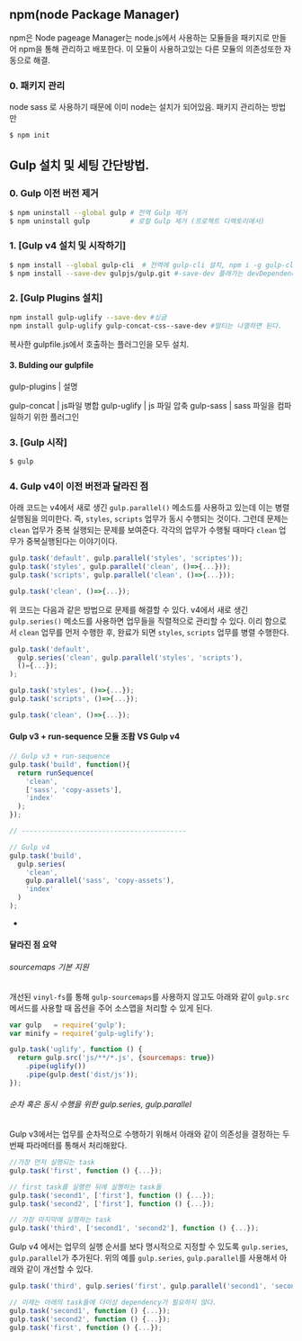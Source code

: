 
## npm(node Package Manager)
npm은 Node pageage Manager는 node.js에서 사용하는 모듈들을 패키지로 만들어 npm을 통해 관리하고 배포한다.
이 모듈이 사용하고있는 다른 모듈의 의존성또한 자동으로 해결.

### 0. 패키지 관리
node sass 로 사용하기 때문에 이미 node는 설치가 되어있음.
패키지 관리하는 방법만

```sh
$ npm init
```


## Gulp 설치 및 세팅 간단방법.

### 0. Gulp 이전 버전 제거
```sh
$ npm uninstall --global gulp # 전역 Gulp 제거
$ npm uninstall gulp          # 로컬 Gulp 제거 (프로젝트 디렉토리에서)
```
### 1. [Gulp v4 설치 및 시작하기]
```sh
$ npm install --global gulp-cli  # 전역에 gulp-cli 설치, npm i -g gulp-cli
$ npm install --save-dev gulpjs/gulp.git #-save-dev 플래가는 devDependency로써만 설치, 이옵션은 gulp와  관련 디펜던시들은 개발과정에만 필요하기 때문 gulp 플러그인 설치할때도 --save-dev 를 줘야함.
```


### 2. [Gulp Plugins 설치]
```sh
npm install gulp-uglify --save-dev #싱글
npm install gulp-uglify gulp-concat-css--save-dev #멀티는 나열하면 된다.
```
복사한 gulpfile.js에서  호출하는 플러그인을 모두 설치.

#### 3. Bulding our gulpfile

gulp-plugins | 설명

gulp-concat     | js파일 병합
gulp-uglify     | js 파일 압축
gulp-sass       | sass 파일을 컴파일하기 위한 플러그인


### 3. [Gulp 시작]
```sh
$ gulp
```



### 4. Gulp v4이 이전 버전과 달라진 점

아래 코드는 v4에서 새로 생긴 `gulp.parallel()` 메소드를 사용하고 있는데 이는 병렬 실행됨을 의미한다.
즉, `styles`, `scripts` 업무가 동시 수행되는 것이다. 그런데 문제는 `clean` 업무가 중복 실행되는 문제를 보여준다.
각각의 업무가 수행될 때마다 `clean` 업무가 중복실행된다는 이야기이다.

```js
gulp.task('default', gulp.parallel('styles', 'scriptes'));
gulp.task('styles', gulp.parallel('clean', ()=>{...}));
gulp.task('scripts', gulp.parallel('clean', ()=>{...}));

gulp.task('clean', ()=>{...});
```

위 코드는 다음과 같은 방법으로 문제를 해결할 수 있다. v4에서 새로 생긴 `gulp.series()` 메소드를 사용하면 업무들을
직렬적으로 관리할 수 있다. 이리 함으로서 `clean` 업무를 먼저 수행한 후, 완료가 되면 `styles`, `scripts` 업무를
병렬 수행한다.

```js
gulp.task('default',
  gulp.series('clean', gulp.parallel('styles', 'scripts'),
  ()={...});
);

gulp.task('styles', ()=>{...});
gulp.task('scripts', ()=>{...});

gulp.task('clean', ()=>{...});
```

#### Gulp v3 + run-sequence 모듈 조홥 VS Gulp v4

```js
// Gulp v3 + run-sequence
gulp.task('build', function(){
  return runSequence(
    'clean',
    ['sass', 'copy-assets'],
    'index'
  );
});

// -----------------------------------------

// Gulp v4
gulp.task('build',
  gulp.series(
    'clean',
    gulp.parallel('sass', 'copy-assets'),
    'index'
  )
);
```

-

#### 달라진 점 요약

###### sourcemaps 기본 지원

개선된 `vinyl-fs`를 통해 `gulp-sourcemaps`를 사용하지 않고도 아래와 같이 `gulp.src` 메서드를 사용할 때 옵션을 주어 소스맵을 처리할 수 있게 된다.

```js
var gulp   = require('gulp');
var minify = require('gulp-uglify');

gulp.task('uglify', function () {
  return gulp.src('js/**/*.js', {sourcemaps: true})
    .pipe(uglify())
    .pipe(gulp.dest('dist/js'));
});
```

###### 순차 혹은 동시 수행을 위한 gulp.series, gulp.parallel

Gulp v3에서는 업무를 순차적으로 수행하기 위해서 아래와 같이 의존성을 결정하는 두번째 파라메터를 통해서 처리해왔다.

```js
//가장 먼저 실행되는 task
gulp.task('first', function () {...});

// first task를 실행한 뒤에 실행하는 task들
gulp.task('second1', ['first'], function () {...});
gulp.task('second2', ['first'], function () {...});

// 가장 마지막에 실행하는 task
gulp.task('third', ['second1', 'second2'], function () {...});
```

Gulp v4 에서는 업무의 실행 순서를 보다 명시적으로 지정할 수 있도록 `gulp.series`, `gulp.parallel`가 추가된다.
위의 예를 `gulp.series`, `gulp.parallel`를 사용해서 아래와 같이 개선할 수 있다.

```js
gulp.task('third', gulp.series('first', gulp.parallel('second1', 'second2'), function () {..}));

// 이제는 아래의 task들에 더이상 dependency가 필요하지 않다.
gulp.task('second1', function () {...});
gulp.task('second2', function () {...});
gulp.task('first', function () {...});
```